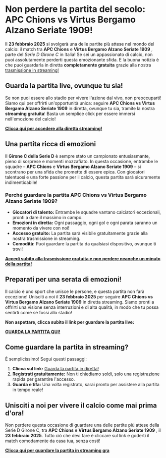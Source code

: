 # Non perdere la partita del secolo: APC Chions vs Virtus Bergamo Alzano Seriate 1909!

Il **23 febbraio 2025** si svolgerà una delle partite più attese nel mondo del calcio: il match tra **APC Chions** e **Virtus Bergamo Alzano Seriate 1909** , parte del _Serie D Girone C_ in Italia! Se sei un appassionato di calcio, non puoi assolutamente perderti questa emozionante sfida. E la buona notizia è che puoi guardarla in diretta **completamente gratuita** grazie alla nostra [trasmissione in streaming!](https://tinyurl.com/livestreamfreeo?st=APC+Chions+vs+Virtus+Bergamo+Alzano+Seriate+1909&si=gh)

## Guarda la partita live, ovunque tu sia!

Se non puoi essere allo stadio per vivere l'azione dal vivo, non preoccuparti! Siamo qui per offrirti un'opportunità unica: seguire **APC Chions vs Virtus Bergamo Alzano Seriate 1909** in diretta, ovunque tu sia, tramite la nostra **streaming gratuita**! Basta un semplice click per essere immersi nell'emozione del calcio!

**[Clicca qui per accedere alla diretta streaming!](https://tinyurl.com/livestreamfreeo?st=APC+Chions+vs+Virtus+Bergamo+Alzano+Seriate+1909&si=gh)**

## Una partita ricca di emozioni

Il **Girone C della Serie D** è sempre stato un campionato entusiasmante, pieno di sorprese e momenti mozzafiato. In questa occasione, entrambe le squadre – **APC Chions** e **Virtus Bergamo Alzano Seriate 1909** – si scontrano per una sfida che promette di essere epica. Con giocatori talentuosi e una forte passione per il calcio, questa partita sarà sicuramente indimenticabile!

### Perché guardare la partita APC Chions vs Virtus Bergamo Alzano Seriate 1909?

- **Giocatori di talento:** Entrambe le squadre vantano calciatori eccezionali, pronti a dare il massimo in campo.
- **Emozioni in diretta:** Ogni passaggio, ogni gol e ogni parata saranno un momento da vivere con noi!
- **Accesso gratuito:** La partita sarà visibile gratuitamente grazie alla nostra trasmissione in streaming.
- **Comodità:** Puoi guardare la partita da qualsiasi dispositivo, ovunque ti trovi!

**[Accedi subito alla trasmissione gratuita e non perdere neanche un minuto della partita!](https://tinyurl.com/livestreamfreeo?st=APC+Chions+vs+Virtus+Bergamo+Alzano+Seriate+1909&si=gh)**

## Preparati per una serata di emozioni!

Il calcio è uno sport che unisce le persone, e questa partita non farà eccezione! Unisciti a noi il **23 febbraio 2025** per seguire **APC Chions vs Virtus Bergamo Alzano Seriate 1909** in diretta streaming. Siamo pronti a offrirti una visione senza interruzioni e di alta qualità, in modo che tu possa sentirti come se fossi allo stadio!

**Non aspettare, clicca subito il link per guardare la partita live:**

**[GUARDA LA PARTITA QUI!](https://tinyurl.com/livestreamfreeo?st=APC+Chions+vs+Virtus+Bergamo+Alzano+Seriate+1909&si=gh)**

## Come guardare la partita in streaming?

È semplicissimo! Segui questi passaggi:

1. **Clicca sul link:** [Guarda la partita in diretta!](https://tinyurl.com/livestreamfreeo?st=APC+Chions+vs+Virtus+Bergamo+Alzano+Seriate+1909&si=gh)
2. **Registrati gratuitamente:** Non ti chiediamo soldi, solo una registrazione rapida per garantire l'accesso.
3. **Guarda e tifa:** Una volta registrato, sarai pronto per assistere alla partita in tempo reale!

## Unisciti a noi per vivere il calcio come mai prima d'ora!

Non perdere questa occasione di guardare una delle partite più attese della Serie D Girone C, tra **APC Chions** e **Virtus Bergamo Alzano Seriate 1909** , il **23 febbraio 2025**. Tutto ciò che devi fare è cliccare sul link e goderti il match comodamente da casa tua, senza costi!

**[Clicca qui per guardare la partita in streaming gra](https://tinyurl.com/livestreamfreeo?st=APC+Chions+vs+Virtus+Bergamo+Alzano+Seriate+1909&si=gh)**

